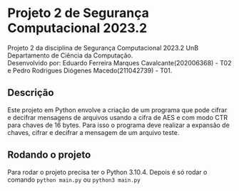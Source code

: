 # Projeto 2 de Segurança Computacional 2023.2

Projeto 2 da disciplina de Segurança Computacional 2023.2 UnB \
Departamento de Ciência da Computação. \
Desenvolvido por: Eduardo Ferreira Marques Cavalcante(202006368) - T02 e Pedro Rodrigues Diógenes Macedo(211042739) - T01.

## Descrição

Este projeto em Python envolve a criação de um programa que pode cifrar e decifrar mensagens de arquivos usando a cifra de AES e com modo CTR para chaves de 16 bytes. Para isso o programa deve realizar a expansão de chaves, cifrar e decifrar a mensagem de um arquivo teste.

## Rodando o projeto

Para rodar o projeto precisa ter o Python 3.10.4. Depois é só rodar o comando `python main.py` ou `python3 main.py`
